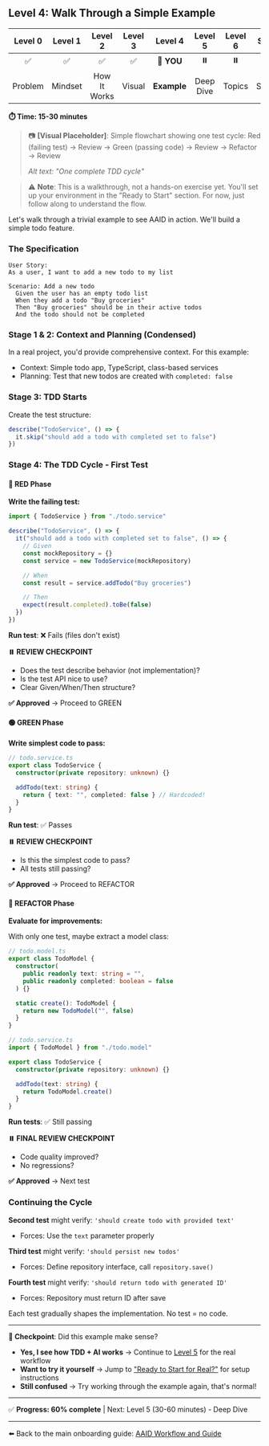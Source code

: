 ## Level 4: Walk Through a Simple Example

| Level 0 | Level 1 |   Level 2    | Level 3 |   Level 4   |  Level 5  | Level 6 | Start |
| :-----: | :-----: | :----------: | :-----: | :---------: | :-------: | :-----: | :---: |
|   ✅    |   ✅    |      ✅      |   ✅    | 📍 **YOU**  |    ⏸️     |   ⏸️    |  ⏸️   |
| Problem | Mindset | How It Works | Visual  | **Example** | Deep Dive | Topics  | Setup |

**⏱️ Time: 15-30 minutes**

> 📷 **[Visual Placeholder]**: Simple flowchart showing one test cycle: Red (failing test) → Review → Green (passing code) → Review → Refactor → Review
>
> _Alt text: "One complete TDD cycle"_

> ⚠️ **Note**: This is a walkthrough, not a hands-on exercise yet. You'll set up your environment in the "Ready to Start" section. For now, just follow along to understand the flow.

Let's walk through a trivial example to see AAID in action. We'll build a simple todo feature.

### The Specification

```gherkin
User Story:
As a user, I want to add a new todo to my list

Scenario: Add a new todo
  Given the user has an empty todo list
  When they add a todo "Buy groceries"
  Then "Buy groceries" should be in their active todos
  And the todo should not be completed
```

### Stage 1 & 2: Context and Planning (Condensed)

In a real project, you'd provide comprehensive context. For this example:

- Context: Simple todo app, TypeScript, class-based services
- Planning: Test that new todos are created with `completed: false`

### Stage 3: TDD Starts

Create the test structure:

```typescript
describe("TodoService", () => {
  it.skip("should add a todo with completed set to false")
})
```

### Stage 4: The TDD Cycle - First Test

#### 🔴 RED Phase

**Write the failing test:**

```typescript
import { TodoService } from "./todo.service"

describe("TodoService", () => {
  it("should add a todo with completed set to false", () => {
    // Given
    const mockRepository = {}
    const service = new TodoService(mockRepository)

    // When
    const result = service.addTodo("Buy groceries")

    // Then
    expect(result.completed).toBe(false)
  })
})
```

**Run test**: ❌ Fails (files don't exist)

**⏸️ REVIEW CHECKPOINT**

- Does the test describe behavior (not implementation)?
- Is the test API nice to use?
- Clear Given/When/Then structure?

**✅ Approved** → Proceed to GREEN

#### 🟢 GREEN Phase

**Write simplest code to pass:**

```typescript
// todo.service.ts
export class TodoService {
  constructor(private repository: unknown) {}

  addTodo(text: string) {
    return { text: "", completed: false } // Hardcoded!
  }
}
```

**Run test**: ✅ Passes

**⏸️ REVIEW CHECKPOINT**

- Is this the simplest code to pass?
- All tests still passing?

**✅ Approved** → Proceed to REFACTOR

#### 🧼 REFACTOR Phase

**Evaluate for improvements:**

With only one test, maybe extract a model class:

```typescript
// todo.model.ts
export class TodoModel {
  constructor(
    public readonly text: string = "",
    public readonly completed: boolean = false
  ) {}

  static create(): TodoModel {
    return new TodoModel("", false)
  }
}

// todo.service.ts
import { TodoModel } from "./todo.model"

export class TodoService {
  constructor(private repository: unknown) {}

  addTodo(text: string) {
    return TodoModel.create()
  }
}
```

**Run tests**: ✅ Still passing

**⏸️ FINAL REVIEW CHECKPOINT**

- Code quality improved?
- No regressions?

**✅ Approved** → Next test

### Continuing the Cycle

**Second test** might verify: `'should create todo with provided text'`

- Forces: Use the `text` parameter properly

**Third test** might verify: `'should persist new todos'`

- Forces: Define repository interface, call `repository.save()`

**Fourth test** might verify: `'should return todo with generated ID'`

- Forces: Repository must return ID after save

Each test gradually shapes the implementation. No test = no code.

---

**🛑 Checkpoint**: Did this example make sense?

- **Yes, I see how TDD + AI works** → Continue to [Level 5](./5.md) for the real workflow
- **Want to try it yourself** → Jump to ["Ready to Start for Real?"](./get-started.md) for setup instructions
- **Still confused** → Try working through the example again, that's normal!

---

✅ **Progress: 60% complete** | Next: Level 5 (30-60 minutes) - Deep Dive

---

⬅️ Back to the main onboarding guide: [AAID Workflow and Guide](../guide.md)
